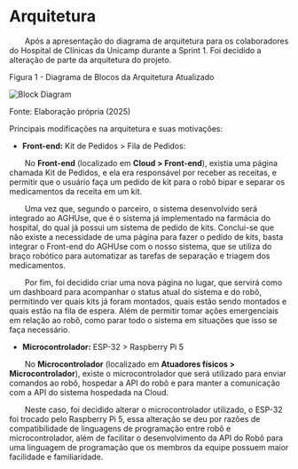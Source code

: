 # Arquitetura

&emsp;&emsp;Após a apresentação do diagrama de arquitetura para os colaboradores do Hospital de Clínicas da Unicamp durante a Sprint 1. Foi decidido a alteração de parte da arquitetura do projeto.

<p style={{textAlign: 'center'}}>Figura 1 - Diagrama de Blocos da Arquitetura Atualizado</p>

![Block Diagram](/img/arquitetura/block-diagram-update.png)

<p style={{textAlign: 'center'}}>Fonte: Elaboração própria (2025)</p>

Principais modificações na arquitetura e suas motivações:

- **Front-end:** Kit de Pedidos > Fila de Pedidos:

&emsp;&emsp;No **Front-end** (localizado em **Cloud > Front-end**), existia uma página chamada Kit de Pedidos, e ela era responsável por receber as receitas, e permitir que o usuário faça um pedido de kit para o robô bipar e separar os medicamentos da receita em um kit.

&emsp;&emsp;Uma vez que, segundo o parceiro, o sistema desenvolvido será integrado ao AGHUse, que é o sistema já implementado na farmácia do hospital, do qual já possui um sistema de pedido de kits. Conclui-se que não existe a necessidade de uma página para fazer o pedido de kits, basta integrar o Front-end do AGHUse com o nosso sistema, que se utiliza do braço robótico para automatizar as tarefas de separação e triagem dos medicamentos.

&emsp;&emsp;Por fim, foi decidido criar uma nova página no lugar, que servirá como um dashboard para acompanhar o status atual do sistema e do robô, permitindo ver quais kits já foram montados, quais estão sendo montados e quais estão na fila de espera. Além de permitir tomar ações emergenciais em relação ao robô, como parar todo o sistema em situações que isso se faça necessário.

- **Microcontrolador:** ESP-32 > Raspberry Pi 5

&emsp;&emsp;No **Microcontrolador** (localizado em **Atuadores físicos > Microcontrolador**), existe o microcontrolador que será utilizado para enviar comandos ao robô, hospedar a API do robô e para manter a comunicação com a API do sistema hospedada na Cloud.

&emsp;&emsp;Neste caso, foi decidido alterar o microcontrolador utilizado, o ESP-32 foi trocado pelo Raspberry Pi 5, essa alteração se deu por razões de compatibilidade de linguagens de programação entre robô e microcontrolador, além de facilitar o desenvolvimento da API do Robô para uma linguagem de programação que os membros da equipe possuem maior facilidade e familiaridade.

